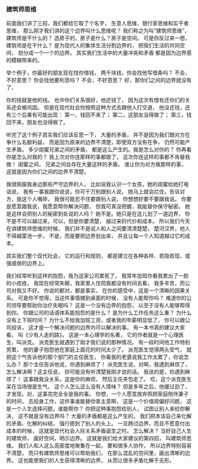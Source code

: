 ### 建筑师思维
前面我们讲了三招，我们都给它取了个名字，
生意人思维、银行家思维和实干者思维，
那么刚才我们讲的这个边界叫什么思维呢？
我们称之为叫“建筑师思维”，建筑师是干什么的？
造房子的，房子是什么？房子是空间。
可是你反过来一想，建筑师是在干什么？
是为现代人的集体生活分割边界的，
把我们生活的共同空间，
划分成一个一个的边界。
其实我们生活中的大量冲突和矛盾
都是因为边界感的模糊带来的。

举个例子，你最好的朋友现在找你借钱，
两千块钱，你会找他写借条吗？
不会，不好意思？
你会找他要利息吗？
不会，不好意思？
好，那你们之间的边界就没有了，

你的钱就是他的钱。
也许你们关系很好，他还钱了，
因为这次有借有还你们的关系还会被巩固。
但是在现代社会你按照这种方式去跟他人打交道，
他没还钱，还有三个后果有可能出现：
第一，钱回不来了；
第二，这朋友没得做了；
第三，钱回不来，朋友也没得做了。

听完了这个例子其实我们应该反思一下，
大量的矛盾，
并不是因为我们跟对方在争什么名额利益，
而是因为原来的边界不清楚，即使双方没有在争，
仍然可能产生矛盾。
多少闺蜜兄弟之间的矛盾，
都是这么产生的。我是怎么对你的？
你再看你是怎么对我的？
我上次对你连那样的事都做了，
这次你连这样的事都不肯替我做！
闺蜜之间，
兄弟之间会存在大量这样的矛盾，
谁让你为对方做那样的事，
这就是因为你们之间的边界不清楚。

我很佩服我身边那些严守边界的人，
比如说我认识一个女孩，她的闺蜜给她打电话说，
我有一事我跟你说说，你可千万别跟别人说，
她马上就会拦住，告诉对方，我这个人嘴碎，
我很可能忍不住要跟别人说，
你想想好要不要跟我说。
你要是愿意跟我说，我愿意帮你解决问题，
但我可真没把握，我能替你保守秘密。
她是这样会把别人的秘密到处说的人吗？
她不是。她只是在这儿划了一道边界，
你不是不可以越过来，可以，但是你要清楚，
越过来的代价和成本。
所以我们今天在讲建筑师思维的时候，
我们并不是说人和人之间要清清楚楚，
楚河汉界，他人不得越雷池一步。
不是，而是要把边界划出来，
并且让每一个人知道越过它的成本。

其实我们整个现代社会，
它的运行和规则，
都是建立在各种各样、若隐若现、或强或弱的边界上。

我们经常听到这样的抱怨，我为这家公司累死了，
我常年加班你看我累出了一脸的小痘痘，
我现在经常失眠，我家里人住院我都没有时间去看，
我多辛苦，而公司对我又不好。
你说的都对，都是事实，
在你的感受中，这是一个清晰的因果关系。
可是你不觉得，当这件事情摊到桌面的时候，
没有人能帮你吗？
难道你的公司领导要帮助你治疗失眠吗？
这是一个没有边界的抱怨，
以至于没有人能够帮得到你。
你跟公司的话语体系能抱怨的是什么？
是为什么工作任务这么重？
为什么没有上下班时间？
为什么不给我加班工资，或者我的年薪明显低了，
你可以跟公司投诉，
这才是一个解决问题的边界内可以解决的事。
有一本书真的建议大家看，
叫《少有人走的路》。
这是一本心理学的名著，
它的作者就是一个心理医生，叫派克。
派克医生就遇到了刚才我们说的那种情况。
有一段时间他工作特别劳累，
他的妻子抱怨他在家庭上面花的时间太少了。
派克医生觉得两头受气，
就把这个气告诉他的那个部门的主任医生，
你看我的老婆说我工作太累了，你说怎么办？
那个主任告诉他说，你遇到麻烦了！
派克医生说，对啊，我遇到麻烦了，
怎么解决啊？这主任说，
你可能没有听清楚我刚才说的话。
我说的是，你遇到麻烦了！
这事跟我没关系，这是你的麻烦，
然后主任夹包走了。
哎，这个派克医生呆在当场很是生气，
这个人怎么这么没有人情味？
但是多年之后，他缓过劲了，
才发现，对，这事完完全全是我的事。
你想，一个人愿意放弃照顾家庭陪伴妻子的时间，
去投身工作，这件事谁能替你拿主意啊，
这是一个价值观偏好问题，
这是一个人生选择问题，谁能帮你？
你把这种事抱怨给别人，
试图让别人来给你解决，
这不就是没有边界吗？
大量的矛盾都是这么产生的，
我们把本该自己来化解的矛盾、化解的纠结，
强行摁到了别人的头上。
一旦跨过边界，而且不愿意付出成本的时候，
这就是现代社会人际关系矛盾诞生之时。
怎么解决？
当好自己人生的建筑师，
画好空间，明示边界。
这就是我们给大家建议的第四招，
叫建筑师思维。
我们人和人这么高密度地聚集在一起，
要和很多人协作，
所以边界特别容易不清楚，
而只有建筑师思维可以帮助我们，
在那么混乱的空间里，画出清晰的边界。
这也能使我们的人生获得清晰的边界，
从而让很多矛盾化解于无形。